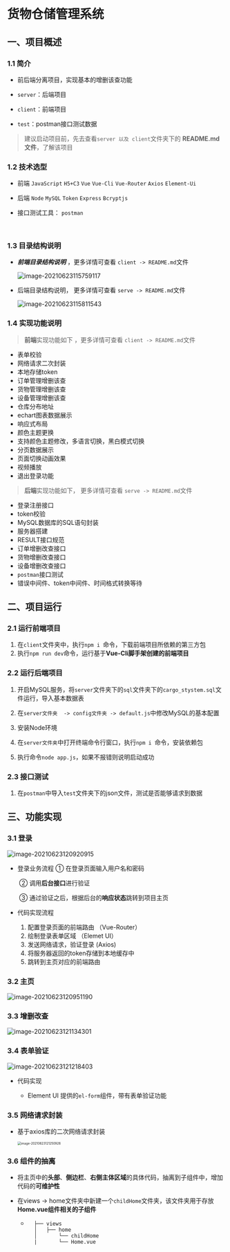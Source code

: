 # 货物仓储管理系统

## 一、项目概述

### 1.1 简介

- 前后端分离项目，实现基本的增删该查功能

- `server`：后端项目

- `client`：前端项目

- `test`：postman接口测试数据



>建议启动项目前，先去查看`server 以及 client`文件夹下的 **README.md 文件**，了解该项目
>



### 1.2 技术选型

- 前端 `JavaScript` `H5+C3` `Vue` `Vue-Cli` `Vue-Router` `Axios` `Element-Ui`   

- 后端 `Node` `MySQL` `Token` `Express` `Bcryptjs`

- 接口测试工具： `postman`

    ​    

    

    

    

### 1.3 目录结构说明

- ***前端目录结构说明*** ，更多详情可查看 `client -> README.md`文件

    ![image-20210623115759117](images/项目说明.assets/image-20210623115759117.png)







- 后端目录结构说明， 更多详情可查看 `serve -> README.md`文件

    ![image-20210623115811543](images/项目说明.assets/image-20210623115811543.png)







### 1.4 实现功能说明

>**前端**实现功能如下 ，更多详情可查看 `client -> README.md`文件

- 表单校验
- 网络请求二次封装
- 本地存储token
- 订单管理增删该查
- 货物管理增删该查
- 设备管理增删该查
- 仓库分布地址
- echart图表数据展示
- 响应式布局
- 颜色主题更换
- 支持颜色主题修改，多语言切换，黑白模式切换
- 分页数据展示
- 页面切换动画效果
- 视频播放
- 退出登录功能



>**后端**实现功能如下， 更多详情可查看 `serve -> README.md`文件

- 登录注册接口
- token校验
- MySQL数据库的SQL语句封装
- 服务器搭建
- RESULT接口规范
- 订单增删改查接口
- 货物增删改查接口
- 设备增删改查接口
- `postman`接口测试
- 错误中间件、token中间件、时间格式转换等待









## 二、项目运行

### 2.1 运行前端项目

1. 在`client`文件夹中，执行`npm i `命令，下载前端项目所依赖的第三方包
2. 执行`npm run dev`命令，运行基于**Vue-Cli脚手架创建的前端项目**

    






### 2.2 运行后端项目

1. 开启MySQL服务，将`server`文件夹下的`sql`文件夹下的`cargo_stystem.sql`文件运行，导入基本数据表

2. 在`server文件夹  -> config文件夹 -> default.js`中修改MySQL的基本配置

3. 安装Node环境

4. 在`server文件夹`中打开终端命令行窗口，执行`npm i `命令，安装依赖包

5. 执行命令`node app.js`，如果不报错则说明启动成功







### 2.3 接口测试

1. 在`postman`中导入`test`文件夹下的json文件，测试是否能够请求到数据

    



## 三、功能实现

### 3.1 登录

![image-20210623120920915](images/项目说明.assets/image-20210623120920915.png)



- 登录业务流程 
        ① 在登录页面输入用户名和密码 

    ​	② 调用**后台接口**进行验证 

    ​	③ 通过验证之后，根据后台的**响应状态**跳转到项目主页 



- 代码实现流程
    1. 配置登录页面的前端路由  （Vue-Router）
    2. 绘制登录表单区域   （Elemet UI）
    3. 发送网络请求，验证登录 (Axios)
    4. 将服务器返回的token存储到本地缓存中
    5. 跳转到主页对应的前端路由





### 3.2 主页

![image-20210623120951190](images/项目说明.assets/image-20210623120951190.png)







### 3.3 增删改查

![image-20210623121134301](images/项目说明.assets/image-20210623121134301.png)







### 3.4 表单验证

![image-20210623121218403](images/项目说明.assets/image-20210623121218403.png)



- 代码实现

    - Element UI 提供的`el-form`组件，带有表单验证功能

        





### 3.5 网络请求封装

- 基于axios库的二次网络请求封装

    <img src="images/项目说明.assets/image-20210623121250926.png" alt="image-20210623121250926" style="zoom: 50%;" />





### 3.6 组件的抽离

- 将主页中的**头部**、**侧边栏**、**右侧主体区域**的具体代码，抽离到子组件中，增加代码的**可维护性**

- 在views -> home文件夹中新建一个`childHome`文件夹，该文件夹用于存放**Home.vue组件相关的子组件**

    - ```
        ├── views
        │   ├── home
        │   	└── childHome
        |   	└── Home.vue
        ```

        










